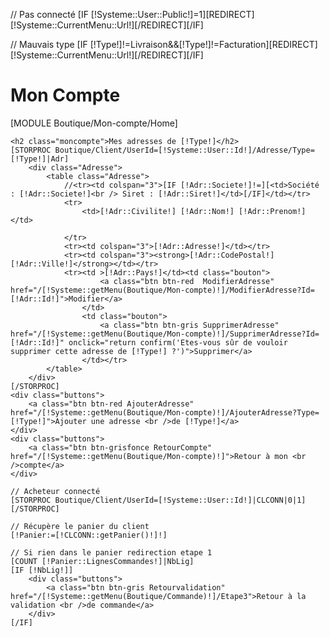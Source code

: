 // Pas connecté
[IF [!Systeme::User::Public!]=1][REDIRECT][!Systeme::CurrentMenu::Url!][/REDIRECT][/IF]

// Mauvais type
[IF [!Type!]!=Livraison&&[!Type!]!=Facturation][REDIRECT][!Systeme::CurrentMenu::Url!][/REDIRECT][/IF]

<div class="user">
	<h1 class="moncompte">Mon Compte</h1>
	[MODULE Boutique/Mon-compte/Home]

	<h2 class="moncompte">Mes adresses de [!Type!]</h2>
	[STORPROC Boutique/Client/UserId=[!Systeme::User::Id!]/Adresse/Type=[!Type!]|Adr]
		<div class="Adresse">
			<table class="Adresse">
				//<tr><td colspan="3">[IF [!Adr::Societe!]!=][<td>Société : [!Adr::Societe!]<br /> Siret : [!Adr::Siret!]</td>[/IF]</td></tr>
				<tr>
					<td>[!Adr::Civilite!] [!Adr::Nom!] [!Adr::Prenom!]</td>
					
				</tr>
				<tr><td colspan="3">[!Adr::Adresse!]</td></tr>
				<tr><td colspan="3"><strong>[!Adr::CodePostal!] [!Adr::Ville!]</strong></td></tr>
				<tr><td >[!Adr::Pays!]</td><td class="bouton">
						<a class="btn btn-red  ModifierAdresse" href="/[!Systeme::getMenu(Boutique/Mon-compte)!]/ModifierAdresse?Id=[!Adr::Id!]">Modifier</a>
					</td>
					<td class="bouton">
						<a class="btn btn-gris SupprimerAdresse" href="/[!Systeme::getMenu(Boutique/Mon-compte)!]/SupprimerAdresse?Id=[!Adr::Id!]" onclick="return confirm('Etes-vous sûr de vouloir supprimer cette adresse de [!Type!] ?')">Supprimer</a>
					</td></tr>
			</table>
		</div>
	[/STORPROC]
	<div class="buttons">
		<a class="btn btn-red AjouterAdresse" href="/[!Systeme::getMenu(Boutique/Mon-compte)!]/AjouterAdresse?Type=[!Type!]">Ajouter une adresse <br />de [!Type!]</a>
	</div>
	<div class="buttons">
		<a class="btn btn-grisfonce RetourCompte" href="/[!Systeme::getMenu(Boutique/Mon-compte)!]">Retour à mon <br />compte</a>
	</div>

	// Acheteur connecté
	[STORPROC Boutique/Client/UserId=[!Systeme::User::Id!]|CLCONN|0|1][/STORPROC]

	// Récupère le panier du client
	[!Panier:=[!CLCONN::getPanier()!]!]

	// Si rien dans le panier redirection etape 1
	[COUNT [!Panier::LignesCommandes!]|NbLig]
	[IF [!NbLig!]]
		<div class="buttons">
			<a class="btn btn-gris Retourvalidation" href="/[!Systeme::getMenu(Boutique/Commande)!]/Etape3">Retour à la validation <br />de commande</a>
		</div>
	[/IF]

</div>